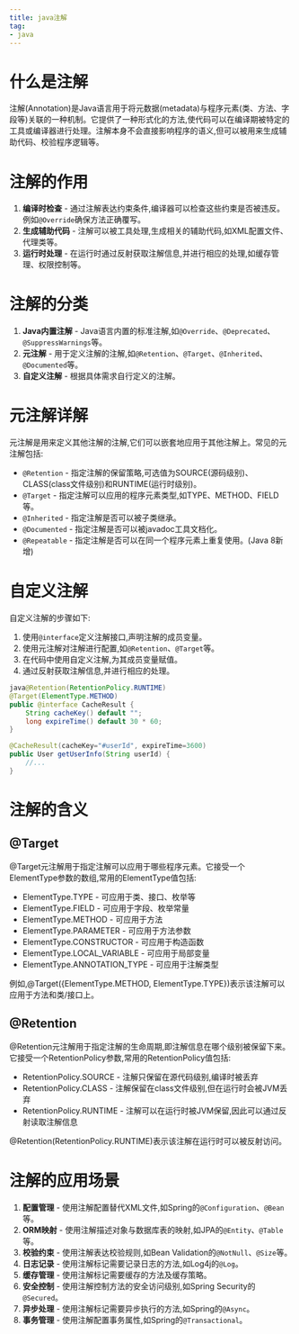 ```yaml
---
title: java注解
tag:
- java
---
```


# 什么是注解

注解(Annotation)是Java语言用于将元数据(metadata)与程序元素(类、方法、字段等)关联的一种机制。它提供了一种形式化的方法,使代码可以在编译期被特定的工具或编译器进行处理。注解本身不会直接影响程序的语义,但可以被用来生成辅助代码、校验程序逻辑等。

# 注解的作用

1. **编译时检查** - 通过注解表达约束条件,编译器可以检查这些约束是否被违反。例如`@Override`确保方法正确覆写。
2. **生成辅助代码** - 注解可以被工具处理,生成相关的辅助代码,如XML配置文件、代理类等。
3. **运行时处理** - 在运行时通过反射获取注解信息,并进行相应的处理,如缓存管理、权限控制等。

# 注解的分类

1. **Java内置注解** - Java语言内置的标准注解,如`@Override`、`@Deprecated`、`@SuppressWarnings`等。
2. **元注解** - 用于定义注解的注解,如`@Retention`、`@Target`、`@Inherited`、`@Documented`等。
3. **自定义注解** - 根据具体需求自行定义的注解。

# 元注解详解

元注解是用来定义其他注解的注解,它们可以嵌套地应用于其他注解上。常见的元注解包括:

- `@Retention` - 指定注解的保留策略,可选值为SOURCE(源码级别)、CLASS(class文件级别)和RUNTIME(运行时级别)。
- `@Target` - 指定注解可以应用的程序元素类型,如TYPE、METHOD、FIELD等。
- `@Inherited` - 指定注解是否可以被子类继承。
- `@Documented` - 指定注解是否可以被javadoc工具文档化。
- `@Repeatable` - 指定注解是否可以在同一个程序元素上重复使用。(Java 8新增)

# 自定义注解

自定义注解的步骤如下:

1. 使用`@interface`定义注解接口,声明注解的成员变量。
2. 使用元注解对注解进行配置,如`@Retention`、`@Target`等。
3. 在代码中使用自定义注解,为其成员变量赋值。
4. 通过反射获取注解信息,并进行相应的处理。

```java
java@Retention(RetentionPolicy.RUNTIME)
@Target(ElementType.METHOD)
public @interface CacheResult {
    String cacheKey() default ""; 
    long expireTime() default 30 * 60;
}

@CacheResult(cacheKey="#userId", expireTime=3600)
public User getUserInfo(String userId) {
    //...
}
```

# 注解的含义

## @Target

@Target元注解用于指定注解可以应用于哪些程序元素。它接受一个ElementType参数的数组,常用的ElementType值包括:

- ElementType.TYPE - 可应用于类、接口、枚举等
- ElementType.FIELD - 可应用于字段、枚举常量
- ElementType.METHOD - 可应用于方法
- ElementType.PARAMETER - 可应用于方法参数
- ElementType.CONSTRUCTOR - 可应用于构造函数
- ElementType.LOCAL_VARIABLE - 可应用于局部变量
- ElementType.ANNOTATION_TYPE - 可应用于注解类型

例如,@Target({ElementType.METHOD, ElementType.TYPE})表示该注解可以应用于方法和类/接口上。

## @Retention

@Retention元注解用于指定注解的生命周期,即注解信息在哪个级别被保留下来。它接受一个RetentionPolicy参数,常用的RetentionPolicy值包括:

- RetentionPolicy.SOURCE - 注解只保留在源代码级别,编译时被丢弃
- RetentionPolicy.CLASS - 注解保留在class文件级别,但在运行时会被JVM丢弃
- RetentionPolicy.RUNTIME - 注解可以在运行时被JVM保留,因此可以通过反射读取注解信息

@Retention(RetentionPolicy.RUNTIME)表示该注解在运行时可以被反射访问。 

# 注解的应用场景

1. **配置管理** - 使用注解配置替代XML文件,如Spring的`@Configuration`、`@Bean`等。
2. **ORM映射** - 使用注解描述对象与数据库表的映射,如JPA的`@Entity`、`@Table`等。
3. **校验约束** - 使用注解表达校验规则,如Bean Validation的`@NotNull`、`@Size`等。
4. **日志记录** - 使用注解标记需要记录日志的方法,如Log4j的`@Log`。
5. **缓存管理** - 使用注解标记需要缓存的方法及缓存策略。
6. **安全控制** - 使用注解控制方法的安全访问级别,如Spring Security的`@Secured`。
7. **异步处理** - 使用注解标记需要异步执行的方法,如Spring的`@Async`。
8. **事务管理** - 使用注解配置事务属性,如Spring的`@Transactional`。